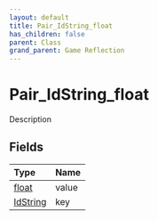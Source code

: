 ```yaml
---
layout: default
title: Pair_IdString_float
has_children: false
parent: Class
grand_parent: Game Reflection
---
```

# Pair_IdString_float
Description 

## Fields

| Type | Name |
|:----------|:--------------|
| [float](/riftbreaker-wiki/docs/game-reflection/components/float/) | value |
| [IdString](/riftbreaker-wiki/docs/game-reflection/components/id_string/) | key |

